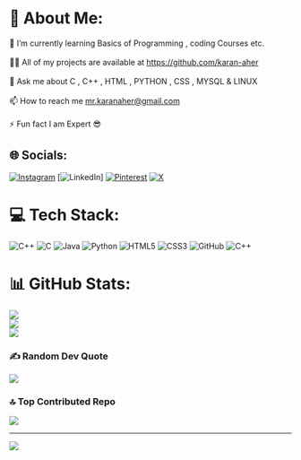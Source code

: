 # 💫 About Me:
🌱 I’m currently learning Basics of Programming , coding Courses etc.<br><br>👨‍💻 All of my projects are available at https://github.com/karan-aher<br><br>💬 Ask me about C , C++ , HTML , PYTHON , CSS , MYSQL & LINUX<br><br>📫 How to reach me mr.karanaher@gmail.com<br><br>⚡ Fun fact I am Expert 😎 


## 🌐 Socials:
[![Instagram](https://img.shields.io/badge/Instagram-%23E4405F.svg?logo=Instagram&logoColor=white)](https://instagram.com/its_karan_aher_07) [![LinkedIn](https://img.shields.io/badge/LinkedIn-%230077B5.svg?logo=linkedin&logoColor=white)] [![Pinterest](https://img.shields.io/badge/Pinterest-%23E60023.svg?logo=Pinterest&logoColor=white)](https://pinterest.com/mrkaranaher) [![X](https://img.shields.io/badge/X-black.svg?logo=X&logoColor=white)](https://x.com/karan_aher_96k) 

# 💻 Tech Stack:
![C++](https://img.shields.io/badge/c++-%2300599C.svg?style=for-the-badge&logo=c%2B%2B&logoColor=white) ![C](https://img.shields.io/badge/c-%2300599C.svg?style=for-the-badge&logo=c&logoColor=white) ![Java](https://img.shields.io/badge/java-%23ED8B00.svg?style=for-the-badge&logo=openjdk&logoColor=white) ![Python](https://img.shields.io/badge/python-3670A0?style=for-the-badge&logo=python&logoColor=ffdd54) ![HTML5](https://img.shields.io/badge/html5-%23E34F26.svg?style=for-the-badge&logo=html5&logoColor=white) ![CSS3](https://img.shields.io/badge/css3-%231572B6.svg?style=for-the-badge&logo=css3&logoColor=white) ![GitHub](https://img.shields.io/badge/github-%23121011.svg?style=for-the-badge&logo=github&logoColor=white) ![C++](https://img.shields.io/badge/c++-%2300599C.svg?style=for-the-badge&logo=c%2B%2B&logoColor=white)
# 📊 GitHub Stats:
![](https://github-readme-stats.vercel.app/api?username=karan-aher&theme=radical&hide_border=false&include_all_commits=false&count_private=true)<br/>
![](https://github-readme-streak-stats.herokuapp.com/?user=karan-aher&theme=radical&hide_border=false)<br/>
![](https://github-readme-stats.vercel.app/api/top-langs/?username=karan-aher&theme=radical&hide_border=false&include_all_commits=false&count_private=true&layout=compact)

### ✍️ Random Dev Quote
![](https://quotes-github-readme.vercel.app/api?type=horizontal&theme=radical)

### 🔝 Top Contributed Repo
![](https://github-contributor-stats.vercel.app/api?username=karan-aher&limit=5&theme=radical&combine_all_yearly_contributions=true)

---
[![](https://visitcount.itsvg.in/api?id=karan-aher&icon=7&color=10)](https://visitcount.itsvg.in)

<!-- Proudly created with GPRM ( https://gprm.itsvg.in ) -->
